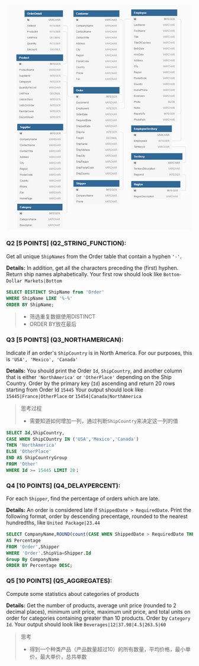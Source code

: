 ![schema](https://raw.githubusercontent.com/mowang111/image-hosting/master/typora_images/schema2021.png)

### Q2 [5 POINTS] (Q2_STRING_FUNCTION):

Get all unique `ShipNames` from the Order table that contain a hyphen `'-'`.

**Details:** In addition, get all the characters preceding the (first) hyphen. Return ship names alphabetically. Your first row should look like `Bottom-Dollar Markets|Bottom`

```sql
SELECT DISTINCT ShipName from 'Order'
WHERE ShipName LIKE '%-%'
ORDER BY ShipName;
```

> + 筛选重复数据使用DISTINCT
> + ORDER BY放在最后

### Q3 [5 POINTS] (Q3_NORTHAMERICAN):

Indicate if an order's `ShipCountry` is in North America. For our purposes, this is `'USA', 'Mexico', 'Canada'`

**Details:** You should print the Order `Id`, `ShipCountry`, and another column that is either `'NorthAmerica'` or `'OtherPlace'` depending on the Ship Country.
Order by the primary key (`Id`) ascending and return 20 rows starting from Order Id `15445` Your output should look like `15445|France|OtherPlace` or `15454|Canada|NorthAmerica`

>思考过程
>
>+ 需要知道如何增加一列，通过判断`ShipCountry`来决定这一列的值

```sql
SELECT Id,ShipCountry,
CASE WHEN ShipCOuntry IN ('USA','Mexico','Canada')
THEN 'NorthAmerica'
ELSE 'OtherPlace'
END AS ShipCountryGroup
FROM 'Other'
WHERE Id >= 15445 LIMIT 20；
```

### Q4 [10 POINTS] (Q4_DELAYPERCENT):

For each `Shipper`, find the percentage of orders which are late.

**Details:** An order is considered late if `ShippedDate > RequiredDate`. Print the following format, order by descending precentage, rounded to the nearest hundredths, like `United Package|23.44`

```sql
SELECT CompanyName,ROUND(count(CASE WHEN ShippedDate > RequiredDate THEN 1 ELSE NULL END)*100.0/count(*),2)
AS Percentage
FROM 'Order',Shipper
WHERE 'Order'.ShipVia=Shipper.Id
Group By CompanyName
ORDER BY Percentage DESC;
```

### Q5 [10 POINTS] (Q5_AGGREGATES):

Compute some statistics about categories of products

**Details:** Get the number of products, average unit price (rounded to 2 decimal places), minimum unit price, maximum unit price, and total units on order for categories containing greater than 10 products.
Order by `Category Id`. Your output should look like `Beverages|12|37.98|4.5|263.5|60`

> 思考
>
> + 得到一个种类产品（产品数量超过10）的所有数量，平均价格，最小单价，最大单价，总共单数